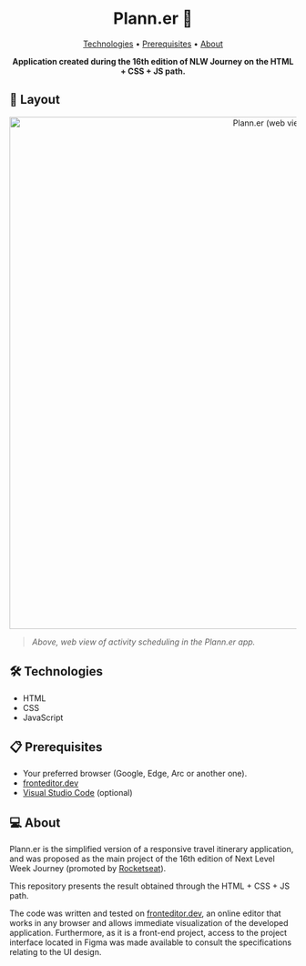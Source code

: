 <h1 align="center" style="font-weight: bold;">Plann.er 📅</h1>

<p align="center">
 <a href="#technologies">Technologies</a> •
 <a href="#prerequisites">Prerequisites</a> •
 <a href="#about">About</a>
</p>

<p align="center">
    <b>Application created during the 16th edition of NLW Journey on the HTML + CSS + JS path.</b>
</p>

<h2 id="layout">🎨 Layout</h2>

<p align="center">
    <img src="https://github.com/user-attachments/assets/e7dabcae-8ec4-4f31-91ae-96836af680ad" alt="Plann.er (web view)" width="900px">
</p>

> <i>Above, web view of activity scheduling in the Plann.er app.</i>

<h2 id="technologies">🛠️ Technologies</h2>

- HTML
- CSS
- JavaScript

<h2 id="prerequisites">📋 Prerequisites</h2>

- Your preferred browser (Google, Edge, Arc or another one).
- [fronteditor.dev](https://www.fronteditor.dev/)
- [Visual Studio Code](https://code.visualstudio.com/) (optional)

<h2 id="about">💻 About</h2>

Plann.er is the simplified version of a responsive travel itinerary application, and was proposed as the main project of the 16th edition of Next Level Week Journey (promoted by [Rocketseat](https://app.rocketseat.com.br/)).

This repository presents the result obtained through the HTML + CSS + JS path.

The code was written and tested on [fronteditor.dev](https://www.fronteditor.dev/), an online editor that works in any browser and allows immediate visualization of the developed application. Furthermore, as it is a front-end project, access to the project interface located in Figma was made available to consult the specifications relating to the UI design.

